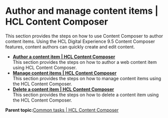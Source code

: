 # Author and manage content items | HCL Content Composer

This section provides the steps on how to use Content Composer to author content items. Using the HCL Digital Experience 9.5 Content Composer features, content authors can quickly create and edit content.

-   **[Author a content item | HCL Content Composer](../usage/author_content_items)**  
This section provides the steps on how to author a web content item using HCL Content Composer.
-   **[Manage content items | HCL Content Composer](../usage/manage_content_items)**  
This section provides the steps on how to manage content items using the HCL Content Composer.
-   **[Delete a content item | HCL Content Composer](../usage/delete_content_items)**  
This section provides the steps on how to delete a content item using the HCL Content Composer.

**Parent topic:**[Common tasks | HCL Content Composer](../content_composer/configuration/)

